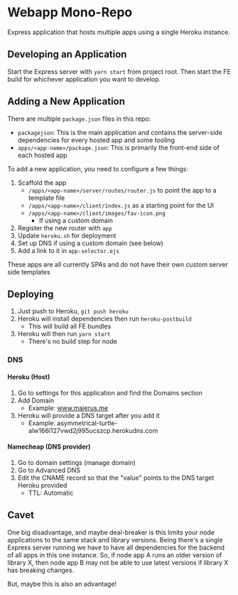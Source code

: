 # Webapp Mono-Repo

Express application that hosts multiple apps using a single Heroku instance.

## Developing an Application

Start the Express server with `yarn start` from project root. Then start the FE build for whichever application you want to develop.


## Adding a New Application

There are multiple `package.json` files in this repo:
* `packagejson`: This is the main application and contains the server-side dependencies for every hosted app and some tooling
* `apps/<app-name>/package.json`: This is primarily the front-end side of each hosted app

To add a new application, you need to configure a few things:

1. Scaffold the app
    - `/apps/<app-name>/server/routes/router.js` to point the app to a template file
    - `/apps/<app-name>/client/index.js` as a starting point for the UI
    - `/apps/<app-name>/client/images/fav-icon.png`
        - If using a custom domain
1. Register the new router with `app`
1. Update `heroku.sh` for deployment
1. Set up DNS if using a custom domain (see below)
1. Add a link to it in `app-selector.ejs`

These apps are all currently SPAs and do not have their own custom server side templates

## Deploying

1. Just push to Heroku, `git push heroku`
1. Heroku will install dependencies then run `heroku-postbuild`
    - This will build all FE bundles
1. Heroku will then run `yarn start`
    - There's no build step for node

### DNS

#### Heroku (Host)

1. Go to settings for this application and find the Domains section
1. Add Domain
    - Example: www.majerus.me
1. Heroku will provide a DNS target after you add it
    - Example: asymmetrical-turtle-alw166i127vwd2j995ucszcp.herokudns.com

#### Namecheap (DNS provider)

1. Go to domain settings (manage domain)
1. Go to Advanced DNS
1. Edit the CNAME record so that the "value" points to the DNS target Heroku provided
    - TTL: Automatic

## Cavet

One big disadvantage, and maybe deal-breaker is this limits your node applications to the same stack and library versions. Being there's a single Express server running we have to have all dependencies for the backend of all apps in this one instance. So, if node app A runs an older version of library X, then node app B may not be able to use latest versions if library X has breaking changes.

But, maybe this is also an advantage!
